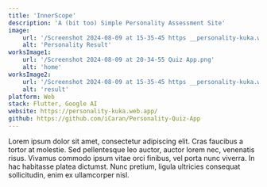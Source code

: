```yaml
---
title: 'InnerScope'
description: 'A (bit too) Simple Personality Assessment Site'
image:
    url: '/Screenshot 2024-08-09 at 15-35-45 https __personality-kuka.web.app.png'
    alt: 'Personality Result'
worksImage1:
    url: '/Screenshot 2024-08-09 at 20-34-55 Quiz App.png'
    alt: 'home'
worksImage2:
    url: '/Screenshot 2024-08-09 at 15-35-45 https __personality-kuka.web.app.png'
    alt: 'result'
platform: Web
stack: Flutter, Google AI
website: https://personality-kuka.web.app/
github: https://github.com/iCaran/Personality-Quiz-App
---
```


Lorem ipsum dolor sit amet, consectetur adipiscing elit. Cras faucibus a tortor at molestie. Sed pellentesque leo auctor, auctor lorem nec, venenatis risus. Vivamus commodo ipsum vitae orci finibus, vel porta nunc viverra. In hac habitasse platea dictumst. Nunc pretium, ligula ultricies consequat sollicitudin, enim ex ullamcorper nisl.
